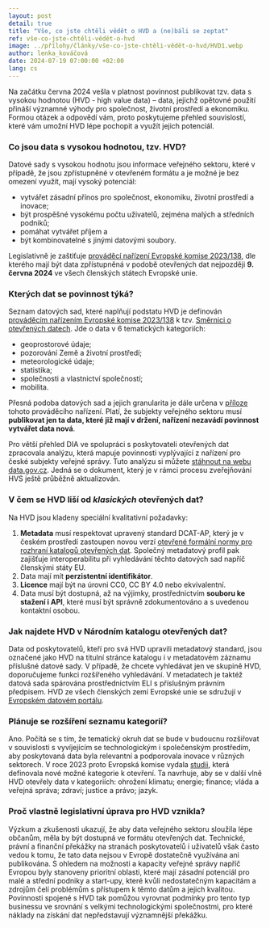 ```yaml
---
layout: post
detail: true
title: "Vše, co jste chtěli vědět o HVD a (ne)báli se zeptat"
ref: vše-co-jste-chtěli-vědět-o-hvd
image: ../přílohy/články/vše-co-jste-chtěli-vědět-o-hvd/HVD1.webp
author: lenka_kováčová
date: 2024-07-19 07:00:00 +02:00
lang: cs
---
```

Na začátku června 2024 vešla v platnost povinnost publikovat tzv. data s vysokou hodnotou (HVD - high value data) – data, jejichž opětovné použití přináší významné výhody pro společnost, životní prostředí a ekonomiku. 
Formou otázek a odpovědí vám, proto poskytujeme přehled souvislostí, které vám umožní HVD lépe pochopit a využít jejich potenciál.
<!--more-->

### Co jsou data s vysokou hodnotou, tzv. HVD?

Datové sady s vysokou hodnotu jsou informace veřejného sektoru, které v případě, že jsou zpřístupněné v otevřeném formátu a je možné je bez omezení využít, mají vysoký potenciál:

- vytvářet zásadní přínos pro společnost, ekonomiku, životní prostředí a inovace;
-	být prospěšné vysokému počtu uživatelů, zejména malých a středních podniků;
-	pomáhat vytvářet příjem a 
-	být kombinovatelné s jinými datovými soubory.

Legislativně je zaštiťuje [prováděcí nařízení Evropské komise 2023/138], dle kterého mají být data zpřístupněná v podobě otevřených dat nejpozději **9. června 2024** ve všech členských státech Evropské unie.


### Kterých dat se povinnost týká?

Seznam datových sad, které naplňují podstatu HVD je definován [prováděcím nařízením Evropské komise 2023/138] k tzv. [Směrnici o otevřených datech].
Jde o data v 6 tematických kategoriích:

-	geoprostorové údaje;
-	pozorování Země a životní prostředí;
-	meteorologické údaje;
-	statistika;
-	společnosti a vlastnictví společností;
-	mobilita.

Přesná podoba datových sad a jejich granularita je dále určena v [příloze] tohoto prováděcího nařízení.
Platí, že subjekty veřejného sektoru musí **publikovat jen ta data, které již mají v držení, nařízení nezavádí povinnost vytvářet data nová**.

Pro větší přehled DIA ve spolupráci s poskytovateli otevřených dat zpracovala analýzu, která mapuje povinnosti vyplývající z nařízení pro české subjekty veřejné správy. 
Tuto analýzu si můžete [stáhnout na webu data.gov.cz].
Jedná se o dokument, který je v rámci procesu zveřejňování HVS ještě průběžně aktualizován. 

### V čem se HVD liší od *klasických* otevřených dat?

Na HVD jsou kladeny speciální kvalitativní požadavky:

1.	**Metadata** musí respektovat upravený standard DCAT-AP, který je v českém prostředí zastoupen novou verzí [otevřené formální normy pro rozhraní katalogů otevřených dat].
    Společný metadatový profil pak zajišťuje interoperabilitu při vyhledávání těchto datových sad napříč členskými státy EU.
2.	Data mají mít **perzistentní identifikátor**.
3.	**Licence** mají být na úrovni CC0, CC BY 4.0 nebo ekvivalentní.
4.	Data musí být dostupná, až na výjimky, prostřednictvím **souboru ke stažení i API**, které musí být správně zdokumentováno a s uvedenou kontaktní osobou.

### Jak najdete HVD v Národním katalogu otevřených dat?

Data od poskytovatelů, kteří pro svá HVD upravili metadatový standard, jsou označené jako HVD na titulní stránce katalogu i v metadatovém záznamu příslušné datové sady.
V případě, že chcete vyhledávat jen ve skupině HVD, doporučujeme funkci rozšířeného vyhledávání.
V metadatech je taktéž datová sada spárována prostřednictvím ELI s příslušným právním předpisem.
HVD ze všech členských zemí Evropské unie se sdružují v [Evropském datovém portálu].

### Plánuje se rozšíření seznamu kategorií?

Ano.  Počítá se s tím, že tematický okruh dat se bude v budoucnu rozšiřovat v souvislosti s vyvíjejícím se technologickým i společenským prostředím, aby poskytovaná data byla relevantní a podporovala inovace v různých sektorech.
V roce 2023 proto Evropská komise vydala [studii], která definovala nové možné kategorie k otevření.
Ta navrhuje, aby se v další vlně HVD otevřely data v kategoriích: ohrožení klimatu; energie; finance; vláda a veřejná správa; zdraví; justice a právo; jazyk.

### Proč vlastně legislativní úprava pro HVD vznikla?

Výzkum a zkušenosti ukazují, že aby data veřejného sektoru sloužila lépe občanům, měla by být dostupná ve formátu otevřených dat.
Technické, právní a finanční překážky na stranách poskytovatelů i uživatelů však často vedou k tomu, že tato data nejsou v Evropě dostatečně využívána ani publikována.
S ohledem na možnosti a kapacity veřejné správy napříč Evropou byly stanoveny prioritní oblasti, které mají zásadní potenciál pro malé a střední podniky a start-upy, které kvůli nedostatečným kapacitám a zdrojům čelí problémům s přístupem k těmto datům a jejich kvalitou.
Povinnosti spojené s HVD tak pomůžou vyrovnat podmínky pro tento typ businessu ve srovnání s velkými technologickými společnostmi, pro které náklady na získání dat nepředstavují významnější překážku.


[prováděcí nařízení Evropské komise 2023/138]: https://eur-lex.europa.eu/legal-content/CS/TXT/HTML/?uri=CELEX:32023R0138 "prováděcí nařízení Evropské komise 2023/138"
[prováděcím nařízením Evropské komise 2023/138]: https://eur-lex.europa.eu/legal-content/CS/TXT/HTML/?uri=CELEX:32023R0138 "prováděcí nařízení Evropské komise 2023/138"
[Směrnici o otevřených datech]: https://eur-lex.europa.eu/legal-content/CS/TXT/HTML/?uri=CELEX:32019L1024 "Směrnice o otevřených datech"
[příloze]: https://eur-lex.europa.eu/legal-content/CS/TXT/HTML/?uri=CELEX:32023R0138#d1e32-48-1 "Annex"
[stáhnout na webu data.gov.cz]: ../přílohy/články/vše-co-jste-chtěli-vědět-o-hvd/HVD-Analýza-verze-k-19.7.2024.xlsx "HVD analýza k 19.7.2024"
[otevřené formální normy pro rozhraní katalogů otevřených dat]: https://ofn.gov.cz/dcat-ap-cz-rozhran%C3%AD-katalog%C5%AF-otev%C5%99en%C3%BDch-dat/2024-05-28/ "OFN pro rozhraní katalogů otevřených dat"
[Evropském datovém portálu]: https://data.europa.eu/data/datasets?is_hvd=true&locale=undefined "Evropský datový portál"
[studii]: https://op.europa.eu/en/publication-detail/-/publication/3df0f526-2510-11ee-94cb-01aa75ed71a1/language-en "Identification of data themes for the extensions of public sector High-Value Datasets"
